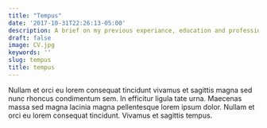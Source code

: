 ```yaml
---
title: "Tempus"
date: '2017-10-31T22:26:13-05:00'
description: A brief on my previous experiance, education and professional background
draft: false
image: CV.jpg
keywords: ''
slug: tempus
title: tempus
---
```



Nullam et orci eu lorem consequat tincidunt vivamus et sagittis magna sed nunc rhoncus condimentum sem. In efficitur ligula tate urna. Maecenas massa sed magna lacinia magna pellentesque lorem ipsum dolor. Nullam et orci eu lorem consequat tincidunt. Vivamus et sagittis tempus.